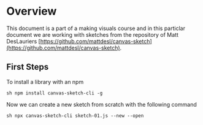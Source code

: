 # Overview
This document is a part of a making visuals course and in this particlar document we are working with sketches from the repository of Matt DesLauriers [https://github.com/mattdesl/canvas-sketch](https://github.com/mattdesl/canvas-sketch). 

## First Steps
To install a library with an npm

``sh
npm install canvas-sketch-cli -g
``


Now we can create a new sketch from scratch with the following command

``sh
npx canvas-sketch-cli sketch-01.js --new --open
``

